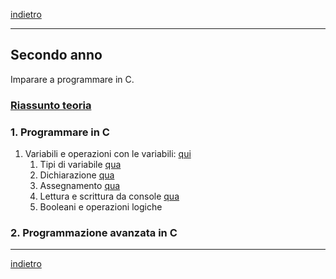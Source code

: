 [indietro](/readme.md)

---

## Secondo anno
Imparare a programmare in C.

### [Riassunto teoria](../teoria.md)

### 1. Programmare in C
1. Variabili e operazioni con le variabili: [qui](./Variabili/variabili.md)
   1. Tipi di variabile [qua](./Variabili/datatypes.md)
   2. Dichiarazione [qua](./Variabili/declaration.md)
   3. Assegnamento [qua](./Variabili/assignment.md)
   4. Lettura e scrittura da console [qua](./Variabili/read_and_write.md)
   5. Booleani e operazioni logiche

### 2. Programmazione avanzata in C

---
[indietro](/readme.md)